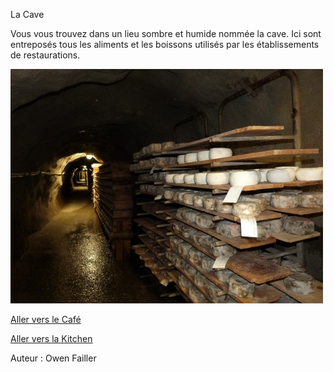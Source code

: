 La Cave

Vous vous trouvez dans un lieu sombre et humide nommée la cave. Ici sont entreposés tous les aliments 
et les boissons utilisés par les établissements de restaurations.


![](Cave.jpg)

[Aller vers le Café](nadjib_rahal_Café.md)

[Aller vers la Kitchen](ishak_sadallah_kitchen.md)

Auteur : Owen Failler
